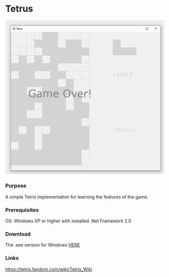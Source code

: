 # Tetrus

![screenshot](images/tetrus.png)

### Purpose

A simple Tetris implementation for learning the features of the game.

### Prerequisites

OS: Windows XP or higher with installed .Net Framework 2.0

### Download 

The .exe version for Windows [HERE](https://github.com/x27/Tetus/releases/latest)

### Links

https://tetris.fandom.com/wiki/Tetris_Wiki
